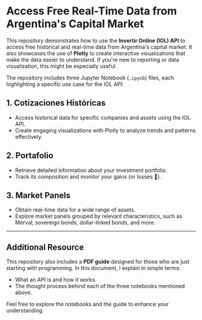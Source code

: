 # Access Free Real-Time Data from Argentina's Capital Market

This repository demonstrates how to use the **Invertir Online (IOL) API** to access free historical and real-time data from Argentina's capital market. It also showcases the use of **Plotly** to create interactive visualizations that make the data easier to understand. If you're new to reporting or data visualization, this might be especially useful.

The repository includes three Jupyter Notebook (`.ipynb`) files, each highlighting a specific use case for the IOL API:

## 1. Cotizaciones Históricas
- Access historical data for specific companies and assets using the IOL API.
- Create engaging visualizations with Plotly to analyze trends and patterns effectively.

## 2. Portafolio
- Retrieve detailed information about your investment portfolio.
- Track its composition and monitor your gains (or losses 🙁).

## 3. Market Panels
- Obtain real-time data for a wide range of assets.
- Explore market panels grouped by relevant characteristics, such as Merval, sovereign bonds, dollar-linked bonds, and more.

---

## Additional Resource

This repository also includes a **PDF guide** designed for those who are just starting with programming. In this document, I explain in simple terms:
- What an API is and how it works.
- The thought process behind each of the three notebooks mentioned above.

Feel free to explore the notebooks and the guide to enhance your understanding.
